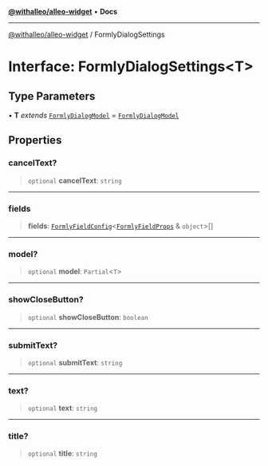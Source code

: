 [**@withalleo/alleo-widget**](../README.md) • **Docs**

***

[@withalleo/alleo-widget](../globals.md) / FormlyDialogSettings

# Interface: FormlyDialogSettings\<T\>

## Type Parameters

• **T** *extends* [`FormlyDialogModel`](../type-aliases/FormlyDialogModel.md) = [`FormlyDialogModel`](../type-aliases/FormlyDialogModel.md)

## Properties

### cancelText?

> `optional` **cancelText**: `string`

***

### fields

> **fields**: [`FormlyFieldConfig`](FormlyFieldConfig.md)\<[`FormlyFieldProps`](FormlyFieldProps.md) & `object`\>[]

***

### model?

> `optional` **model**: `Partial`\<`T`\>

***

### showCloseButton?

> `optional` **showCloseButton**: `boolean`

***

### submitText?

> `optional` **submitText**: `string`

***

### text?

> `optional` **text**: `string`

***

### title?

> `optional` **title**: `string`
